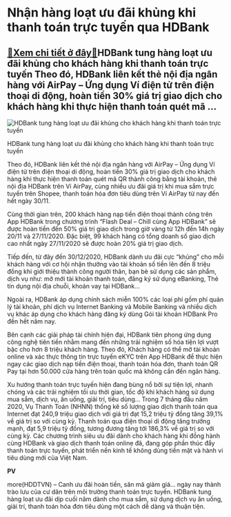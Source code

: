 Nhận hàng loạt ưu đãi khủng khi thanh toán trực tuyến qua HDBank
================================================================

[:gift:Xem chi tiết ở đây:gift:](https://hddtvn.com/nhan-hang-loat-uu-dai-khung-khi-thanh-toan-truc-tuyen-qua-hdbank/)HDBank tung hàng loạt ưu đãi khủng cho khách hàng khi thanh toán trực tuyến Theo đó, HDBank liên kết thẻ nội địa ngân hàng với AirPay – Ứng dụng Ví điện tử trên điện thoại di động, hoàn tiền 30% giá trị giao dịch cho khách hàng khi thực hiện thanh toán quét mã …
----------------------------------------------------------------------------------------------------------------------------------------------------------------------------------------------------------------------------------------------------------------------





![HDBank tung hàng loạt ưu đãi khủng cho khách hàng khi thanh toán trực tuyến](https://hddtvn.com/wp-content/uploads/2021/01/5800_IMG_5348.jpg "HDBank tung hàng loạt ưu đãi khủng cho khách hàng khi thanh toán trực tuyến")


HDBank tung hàng loạt ưu đãi khủng cho khách hàng khi thanh toán trực tuyến



Theo đó, HDBank liên kết thẻ nội địa ngân hàng với AirPay – Ứng dụng Ví điện tử trên điện thoại di động, hoàn tiền 30% giá trị giao dịch cho khách hàng khi thực hiện thanh toán quét mã QR thành công bằng tài khoản, thẻ nội địa HDBank trên Ví AirPay, cùng nhiều ưu đãi giá trị khi mua sắm trực tuyến trên Shopee, thanh toán hóa đơn tiêu dùng trên Ví AirPay từ nay đến hết ngày 30/11.


Cùng thời gian trên, 200 khách hàng nạp tiền điện thoại thành công trên App HDBank trong chương trình “Flash Deal – Chill cùng App HDBank” sẽ được hoàn tiền đến 50% giá trị giao dịch trong giờ vàng từ 12h đến 14h ngày 20/11 và 27/11/2020. Đặc biệt, 99 khách hàng có tổng doanh số giao dịch cao nhất ngày 27/11/2020 sẽ được hoàn 20% giá trị giao dịch.


Tiếp đến, từ đây đến 30/12/2020, HDBank dành ưu đãi cực “khủng” cho mỗi khách hàng với cơ hội nhận thưởng vào tài khoản số tiền lên đến 8 triệu đồng khi giới thiệu thành công người thân, bạn bè sử dụng các sản phẩm, dịch vụ như: mở mới tài khoản thanh toán, đăng ký sử dụng eBanking, Thẻ tín dụng nội địa chuỗi, khoản vay tại HDBank…


Ngoài ra, HDBank áp dụng chính sách miễn 100% các loại phí gồm phí quản lý tài khoản, phí dịch vụ Internet Banking và Mobile Banking và nhiều dịch vụ khác áp dụng cho khách hàng đăng ký dùng Gói tài khoản HDBank Pro đến hết năm nay.


Bên cạnh các giải pháp tài chính hiện đại, HDBank tiên phong ứng dụng công nghệ tiên tiến nhằm mang đến những trải nghiệm số hóa tiện lợi vượt bậc cho hơn 8 triệu khách hàng. Theo đó, Khách hàng có thể mở tài khoản online và xác thực thông tin trực tuyến eKYC trên App HDBank để thực hiện ngay các giao dịch nạp tiền điện thoại, thanh toán hóa đơn, thanh toán QR Pay tại hơn 50.000 cửa hàng trên toàn quốc mà không cần đến ngân hàng.


Xu hướng thanh toán trực tuyến hiện đang bùng nổ bởi sự tiện lợi, nhanh chóng và các trải nghiệm tối ưu thời gian, tốc độ khi khách hàng sử dụng mua sắm, dịch vụ, ăn uống, giải trí, tiêu dùng… Trong 7 tháng đầu năm 2020, Vụ Thanh Toán (NHNN) thống kê số lượng giao dịch thanh toán qua Internet đạt 240,9 triệu giao dịch với giá trị đạt 15,2 triệu tỷ đồng tăng 39,1% về giá trị so với cùng kỳ. Thanh toán qua điện thoại di động tăng trưởng mạnh, đạt 5,9 triệu tỷ đồng, tương đương tăng tới 186,3% về giá trị so với cùng kỳ. Các chương trình siêu ưu đãi dành cho khách hàng khi đồng hành cùng HDBank và giao dịch thanh toán online đã, đang góp phần thúc đẩy thanh toán trực tuyến, phát triển nền kinh tế không dùng tiền mặt và hành vi tiêu dùng mới của Việt Nam.




**PV**



more(HDDTVN) – Canh ưu đãi hoàn tiền, săn mã giảm giá… ngày nay thành trào lưu của cư dân trên môi trường thanh toán trực tuyến. HDBank tung hàng loạt ưu đãi dịp cuối năm dành cho mua sắm, sử dụng dịch vụ ăn uống, giải trí, thanh toán hóa đơn tiêu dùng một cách dễ dàng và thuận tiện.

